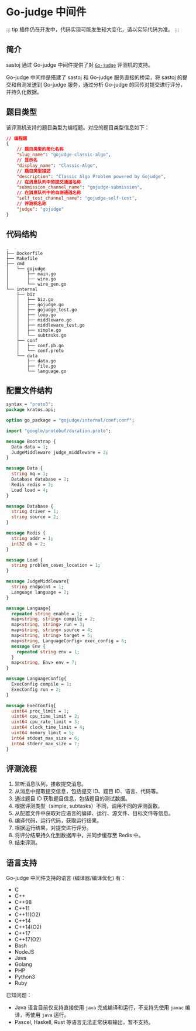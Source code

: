 # Go-judge 中间件

::: tip
插件仍在开发中，代码实现可能发生较大变化，请以实际代码为准。
:::

## 简介

sastoj 通过 Go-judge 中间件提供了对 [`Go-judge`](https://github.com/criyle/go-judge) 评测机的支持。

Go-judge 中间件是搭建了 sastoj 和 Go-judge 服务直接的桥梁，将 sastoj 的提交和自测发送到 Go-judge 服务，通过分析 Go-judge
的回传对提交进行评分，并持久化数据。

## 题目类型

该评测机支持的题目类型为编程题。对应的题目类型信息如下：

``` json
// 编程题
{
    // 题目类型的简化名称
    "slug_name": "gojudge-classic-algo",
    // 显示名
    "display_name": "Classic-Algo",
    // 题目类型描述
    "description": "Classic Algo Problem powered by Gojudge",
    // 在消息队列中的提交通道名称
    "submission_channel_name": "gojudge-submission",
    // 在消息队列中的自测通道名称
    "self_test_channel_name": "gojudge-self-test",
    // 评测机名称
    "judge": "gojudge"
}
```

## 代码结构

``` plaintext
.
├── Dockerfile
├── Makefile
├── cmd
│   └── gojudge
│       ├── main.go
│       ├── wire.go
│       └── wire_gen.go
└── internal
    ├── biz
    │   ├── biz.go
    │   ├── gojudge.go
    │   ├── gojudge_test.go
    │   ├── loop.go
    │   ├── middleware.go
    │   ├── middleware_test.go
    │   ├── simple.go
    │   └── subtasks.go
    ├── conf
    │   ├── conf.pb.go
    │   └── conf.proto
    └── data
        ├── data.go
        ├── file.go
        └── language.go
```

## 配置文件结构

``` proto
syntax = "proto3";
package kratos.api;

option go_package = "gojudge/internal/conf;conf";

import "google/protobuf/duration.proto";

message Bootstrap {
  Data data = 1;
  JudgeMiddleware judge_middleware = 2;
}

message Data {
  string mq = 1;
  Database database = 2;
  Redis redis = 3;
  Load load = 4;
}

message Database {
  string driver = 1;
  string source = 2;
}

message Redis {
  string addr = 1;
  int32 db = 2;
}

message Load {
  string problem_cases_location = 1;
}

message JudgeMiddleware{
  string endpoint = 1;
  Language language = 2;
}

message Language{
  repeated string enable = 1;
  map<string, string> compile = 2;
  map<string, string> run = 3;
  map<string, string> source = 4;
  map<string, string> target = 5;
  map<string, LanguageConfig> exec_config = 6;
  message Env {
    repeated string env = 1;
  }
  map<string, Env> env = 7;
}

message LanguageConfig{
  ExecConfig compile = 1;
  ExecConfig run = 2;
}

message ExecConfig{
  uint64 proc_limit = 1;
  uint64 cpu_time_limit = 2;
  uint64 cpu_rate_limit = 3;
  uint64 clock_time_limit = 4;
  uint64 memory_limit = 5;
  int64 stdout_max_size = 6;
  int64 stderr_max_size = 7;
}
```

## 评测流程

1. 监听消息队列，接收提交消息。
2. 从消息中提取提交信息，包括提交 ID、题目 ID、语言、代码等。
3. 通过题目 ID 获取题目信息，包括题目的测试数据。
4. 根据评测类型（simple, subtasks）不同，调用不同的评测函数。
5. 从配置文件中获取对应语言的编译、运行、源文件、目标文件等信息。
6. 编译代码，运行代码，获取运行结果。
7. 根据运行结果，对提交进行评分。
8. 将评分结果持久化到数据库中，并同步缓存至 Redis 中。
9. 结束评测。

## 语言支持

Go-judge 中间件支持的语言 (编译器/编译优化) 有：

- C
- C++
- C++98
- C++11
- C++11(O2)
- C++14
- C++14(O2)
- C++17
- C++17(O2)
- Bash
- NodeJS
- Java
- Golang
- PHP
- Python3
- Ruby

已知问题：

- Java 语言目前仅支持直接使用 `java` 完成编译和运行，不支持先使用 `javac` 编译，再使用 `java` 运行。
- Pascel, Haskell, Rust 等语言无法正常获取输出，暂不支持。
